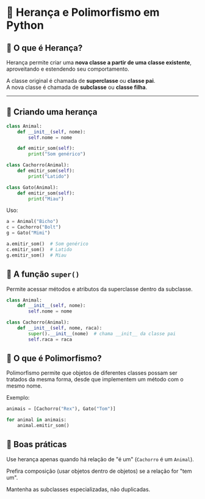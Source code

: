 # 🧬 Herança e Polimorfismo em Python

## 🧭 O que é Herança?

Herança permite criar uma **nova classe a partir de uma classe existente**, aproveitando e estendendo seu comportamento.

A classe original é chamada de **superclasse** ou **classe pai**.  
A nova classe é chamada de **subclasse** ou **classe filha**.

---

## 🔹 Criando uma herança

```python
class Animal:
    def __init__(self, nome):
        self.nome = nome

    def emitir_som(self):
        print("Som genérico")

class Cachorro(Animal):
    def emitir_som(self):
        print("Latido")

class Gato(Animal):
    def emitir_som(self):
        print("Miau")
```
Uso:
```python
a = Animal("Bicho")
c = Cachorro("Bolt")
g = Gato("Mimi")

a.emitir_som()  # Som genérico
c.emitir_som()  # Latido
g.emitir_som()  # Miau
```

## 🔸 A função `super()`
Permite acessar métodos e atributos da superclasse dentro da subclasse.
```python
class Animal:
    def __init__(self, nome):
        self.nome = nome

class Cachorro(Animal):
    def __init__(self, nome, raca):
        super().__init__(nome)  # chama __init__ da classe pai
        self.raca = raca
```

## 🧭 O que é Polimorfismo?
Polimorfismo permite que objetos de diferentes classes possam ser tratados da mesma forma, desde que implementem um método com o mesmo nome.

Exemplo:
```python
animais = [Cachorro("Rex"), Gato("Tom")]

for animal in animais:
    animal.emitir_som()
```

## 📌 Boas práticas
Use herança apenas quando há relação de "é um" (`Cachorro` é um `Animal`).

Prefira composição (usar objetos dentro de objetos) se a relação for "tem um".

Mantenha as subclasses especializadas, não duplicadas.